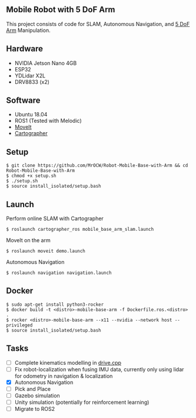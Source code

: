 ## Mobile Robot with 5 DoF Arm
This project consists of code for SLAM, Autonomous Navigation, and [5 DoF Arm](https://howtomechatronics.com/tutorials/arduino/diy-arduino-robot-arm-with-smartphone-control/) Manipulation.  

## Hardware
- NVIDIA Jetson Nano 4GB  
- ESP32  
- YDLidar X2L  
- DRV8833 (x2)  

## Software
- Ubuntu 18.04  
- ROS1 (Tested with Melodic)
- [MoveIt](http://docs.ros.org/en/melodic/api/moveit_tutorials/html/index.html)  
- [Cartographer](https://google-cartographer-ros.readthedocs.io/en/latest/)  


## Setup
```
$ git clone https://github.com/MrOCW/Robot-Mobile-Base-with-Arm && cd Robot-Mobile-Base-with-Arm
$ chmod +x setup.sh
$ ./setup.sh
$ source install_isolated/setup.bash
```
## Launch
Perform online SLAM with Cartographer
```
$ roslaunch cartographer_ros mobile_base_arm_slam.launch
```  

MoveIt on the arm
```
$ roslaunch moveit demo.launch
```  

Autonomous Navigation
```
$ roslaunch navigation navigation.launch
```

## Docker
```
$ sudo apt-get install python3-rocker
$ docker build -t <distro>-mobile-base-arm -f Dockerfile.ros.<distro> .
$ rocker <distro>-mobile-base-arm --x11 --nvidia --network host --privileged
$ source install_isolated/setup.bash
```

## Tasks
- [ ] Complete kinematics modelling in [drive.cpp](src/ESP32_control/src/drive.cpp)
- [ ] Fix robot-localization when fusing IMU data, currently only using lidar for odometry in navigation & localization
- [x] Autonomous Navigation
- [ ] Pick and Place
- [ ] Gazebo simulation
- [ ] Unity simulation (potentially for reinforcement learning)
- [ ] Migrate to ROS2